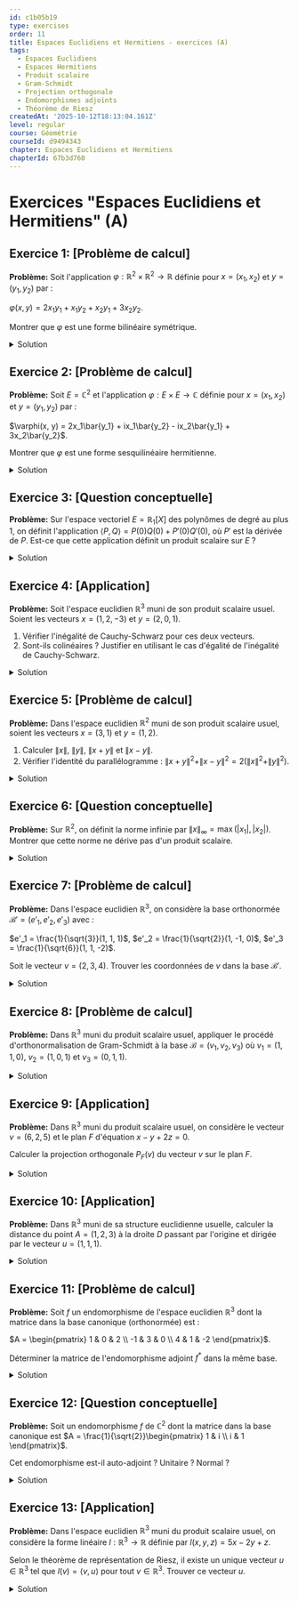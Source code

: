 ```yaml
---
id: c1b05b19
type: exercises
order: 11
title: Espaces Euclidiens et Hermitiens - exercices (A)
tags:
  - Espaces Euclidiens
  - Espaces Hermitiens
  - Produit scalaire
  - Gram-Schmidt
  - Projection orthogonale
  - Endomorphismes adjoints
  - Théorème de Riesz
createdAt: '2025-10-12T18:13:04.161Z'
level: regular
course: Géométrie
courseId: d9494343
chapter: Espaces Euclidiens et Hermitiens
chapterId: 67b3d760
---
```

# Exercices "Espaces Euclidiens et Hermitiens" (A)

## Exercice 1: [Problème de calcul]

**Problème:** Soit l'application $\varphi: \mathbb{R}^2 \times \mathbb{R}^2 \to \mathbb{R}$ définie pour $x=(x_1, x_2)$ et $y=(y_1, y_2)$ par :

$\varphi(x, y) = 2x_1y_1 + x_1y_2 + x_2y_1 + 3x_2y_2$.

Montrer que $\varphi$ est une forme bilinéaire symétrique.

<details>

<summary>Solution</summary>

**Méthode:** Pour montrer que $\varphi$ est une forme bilinéaire, nous devons vérifier la linéarité par rapport à la première variable et par rapport à la seconde variable. Pour montrer qu'elle est symétrique, nous devons vérifier que $\varphi(x, y) = \varphi(y, x)$ pour tous $x, y \in \mathbb{R}^2$.

**Étapes:**

1.  **Vérifier la linéarité à gauche.** Soient $x, z \in \mathbb{R}^2$ et $\lambda \in \mathbb{R}$. On a $x = (x_1, x_2)$ et $z = (z_1, z_2)$.

    $\lambda x + z = (\lambda x_1 + z_1, \lambda x_2 + z_2)$.

    Calculons $\varphi(\lambda x + z, y)$:

    $\varphi(\lambda x + z, y) = 2(\lambda x_1 + z_1)y_1 + (\lambda x_1 + z_1)y_2 + (\lambda x_2 + z_2)y_1 + 3(\lambda x_2 + z_2)y_2$

    Distribuons les termes :

    $= (2\lambda x_1y_1 + 2z_1y_1) + (\lambda x_1y_2 + z_1y_2) + (\lambda x_2y_1 + z_2y_1) + (3\lambda x_2y_2 + 3z_2y_2)$

    Regroupons les termes en $\lambda$ :

    $= \lambda(2x_1y_1 + x_1y_2 + x_2y_1 + 3x_2y_2) + (2z_1y_1 + z_1y_2 + z_2y_1 + 3z_2y_2)$

    $= \lambda \varphi(x, y) + \varphi(z, y)$

    La linéarité à gauche est vérifiée.

2.  **Vérifier la symétrie.**

    Calculons $\varphi(x, y)$ et $\varphi(y, x)$.

    $\varphi(x, y) = 2x_1y_1 + x_1y_2 + x_2y_1 + 3x_2y_2$.

    $\varphi(y, x) = 2y_1x_1 + y_1x_2 + y_2x_1 + 3y_2x_2$.

    En réorganisant les termes, on voit que les deux expressions sont identiques.

    $\varphi(y, x) = 2x_1y_1 + x_2y_1 + x_1y_2 + 3x_2y_2 = \varphi(x, y)$.

    La forme est donc symétrique.

3.  **Conclusion sur la bilinéarité.**

    Puisque $\varphi$ est linéaire à gauche et symétrique, elle est aussi linéaire à droite.

    En effet, $\varphi(x, \lambda y + z) = \varphi(\lambda y + z, x) = \lambda\varphi(y, x) + \varphi(z, x) = \lambda\varphi(x, y) + \varphi(x, z)$.

    Ainsi, $\varphi$ est bien une forme bilinéaire.

**Réponse:** L'application $\varphi$ est une forme bilinéaire symétrique.

</details>

## Exercice 2: [Problème de calcul]

**Problème:** Soit $E = \mathbb{C}^2$ et l'application $\varphi: E \times E \to \mathbb{C}$ définie pour $x=(x_1, x_2)$ et $y=(y_1, y_2)$ par :

$\varphi(x, y) = 2x_1\bar{y_1} + ix_1\bar{y_2} - ix_2\bar{y_1} + 3x_2\bar{y_2}$.

Montrer que $\varphi$ est une forme sesquilinéaire hermitienne.

<details>

<summary>Solution</summary>

**Méthode:** Nous devons vérifier que $\varphi$ est linéaire par rapport à sa première variable et semi-linéaire par rapport à sa seconde. Ensuite, nous devons montrer qu'elle est hermitienne, c'est-à-dire $\varphi(x, y) = \overline{\varphi(y, x)}$.

**Étapes:**

1.  **Vérifier la linéarité à gauche.** Soient $x, z \in \mathbb{C}^2$ et $\lambda \in \mathbb{C}$.

    $\varphi(\lambda x + z, y) = 2(\lambda x_1+z_1)\bar{y_1} + i(\lambda x_1+z_1)\bar{y_2} - i(\lambda x_2+z_2)\bar{y_1} + 3(\lambda x_2+z_2)\bar{y_2}$

    $= \lambda(2x_1\bar{y_1} + ix_1\bar{y_2} - ix_2\bar{y_1} + 3x_2\bar{y_2}) + (2z_1\bar{y_1} + iz_1\bar{y_2} - iz_2\bar{y_1} + 3z_2\bar{y_2})$

    $= \lambda\varphi(x, y) + \varphi(z, y)$.

    La linéarité à gauche est vérifiée.

2.  **Vérifier la semi-linéarité à droite.** Soient $y, z \in \mathbb{C}^2$ et $\lambda \in \mathbb{C}$.

    $\varphi(x, \lambda y + z) = 2x_1\overline{(\lambda y_1+z_1)} + ix_1\overline{(\lambda y_2+z_2)} - ix_2\overline{(\lambda y_1+z_1)} + 3x_2\overline{(\lambda y_2+z_2)}$

    $= 2x_1(\bar{\lambda}\bar{y_1}+\bar{z_1}) + ix_1(\bar{\lambda}\bar{y_2}+\bar{z_2}) - ix_2(\bar{\lambda}\bar{y_1}+\bar{z_1}) + 3x_2(\bar{\lambda}\bar{y_2}+\bar{z_2})$

    $= \bar{\lambda}(2x_1\bar{y_1} + ix_1\bar{y_2} - ix_2\bar{y_1} + 3x_2\bar{y_2}) + (2x_1\bar{z_1} + ix_1\bar{z_2} - ix_2\bar{z_1} + 3x_2\bar{z_2})$

    $= \bar{\lambda}\varphi(x, y) + \varphi(x, z)$.

    La semi-linéarité à droite est vérifiée. $\varphi$ est donc sesquilinéaire.

3.  **Vérifier la symétrie hermitienne.**

    Calculons $\overline{\varphi(y, x)}$ :

    $\varphi(y, x) = 2y_1\bar{x_1} + iy_1\bar{x_2} - iy_2\bar{x_1} + 3y_2\bar{x_2}$.

    $\overline{\varphi(y, x)} = \overline{2y_1\bar{x_1} + iy_1\bar{x_2} - iy_2\bar{x_1} + 3y_2\bar{x_2}}$

    $= \overline{2y_1\bar{x_1}} + \overline{iy_1\bar{x_2}} - \overline{iy_2\bar{x_1}} + \overline{3y_2\bar{x_2}}$

    $= 2\bar{y_1}x_1 - i\bar{y_1}x_2 + i\bar{y_2}x_1 + 3\bar{y_2}x_2$

    Réorganisons les termes pour correspondre à $\varphi(x,y)$:

    $= 2x_1\bar{y_1} + ix_1\bar{y_2} - ix_2\bar{y_1} + 3x_2\bar{y_2} = \varphi(x, y)$.

    La forme est hermitienne.

**Réponse:** L'application $\varphi$ est une forme sesquilinéaire hermitienne.

</details>

## Exercice 3: [Question conceptuelle]

**Problème:** Sur l'espace vectoriel $E = \mathbb{R}_1[X]$ des polynômes de degré au plus 1, on définit l'application $\langle P, Q \rangle = P(0)Q(0) + P'(0)Q'(0)$, où $P'$ est la dérivée de $P$. Est-ce que cette application définit un produit scalaire sur $E$ ?

<details>

<summary>Solution</summary>

**Méthode:** Pour déterminer si $\langle \cdot, \cdot \rangle$ est un produit scalaire, nous devons vérifier les quatre propriétés : forme bilinéaire, symétrique, positive, et définie.

**Étapes:**

1.  **Vérifier la bilinéarité et la symétrie.**

    Soient $P, Q, R \in E$ et $\lambda \in \mathbb{R}$.

    $\langle \lambda P + R, Q \rangle = (\lambda P+R)(0)Q(0) + (\lambda P+R)'(0)Q'(0)$

    $= (\lambda P(0)+R(0))Q(0) + (\lambda P'(0)+R'(0))Q'(0)$

    $= \lambda P(0)Q(0) + R(0)Q(0) + \lambda P'(0)Q'(0) + R'(0)Q'(0)$

    $= \lambda (P(0)Q(0) + P'(0)Q'(0)) + (R(0)Q(0) + R'(0)Q'(0)) = \lambda \langle P, Q \rangle + \langle R, Q \rangle$.

    La linéarité à gauche est vérifiée.

    La symétrie est évidente : $\langle P, Q \rangle = P(0)Q(0) + P'(0)Q'(0) = Q(0)P(0) + Q'(0)P'(0) = \langle Q, P \rangle$.

    Puisque la forme est linéaire à gauche et symétrique, elle est bilinéaire et symétrique.

2.  **Vérifier la positivité.**

    Soit $P \in E$.

    $\langle P, P \rangle = P(0)^2 + P'(0)^2$.

    C'est une somme de carrés de nombres réels, donc $\langle P, P \rangle \ge 0$. La forme est positive.

3.  **Vérifier le caractère défini.**

    Supposons que $\langle P, P \rangle = 0$. Cela signifie $P(0)^2 + P'(0)^2 = 0$.

    Puisque $P(0)^2 \ge 0$ et $P'(0)^2 \ge 0$, leur somme est nulle si et seulement si les deux termes sont nuls.

    Donc, $P(0) = 0$ et $P'(0) = 0$.

    Un polynôme $P$ dans $\mathbb{R}_1[X]$ s'écrit $P(X) = aX+b$.

    Sa dérivée est $P'(X) = a$.

    La condition $P(0)=0$ implique $a(0)+b=0$, donc $b=0$.

    La condition $P'(0)=0$ implique $a=0$.

    Ainsi, $a=0$ et $b=0$, ce qui signifie que $P(X)$ est le polynôme nul.

    La forme est donc définie.

4.  **Conclusion.**

    L'application vérifie toutes les propriétés d'un produit scalaire (bilinéaire, symétrique, positive, définie).

**Réponse:** Oui, l'application $\langle P, Q \rangle = P(0)Q(0) + P'(0)Q'(0)$ définit un produit scalaire sur $\mathbb{R}_1[X]$.

</details>

## Exercice 4: [Application]

**Problème:** Soit l'espace euclidien $\mathbb{R}^3$ muni de son produit scalaire usuel. Soient les vecteurs $x = (1, 2, -3)$ et $y = (2, 0, 1)$.

1. Vérifier l'inégalité de Cauchy-Schwarz pour ces deux vecteurs.
2. Sont-ils colinéaires ? Justifier en utilisant le cas d'égalité de l'inégalité de Cauchy-Schwarz.

<details>

<summary>Solution</summary>

**Méthode:** L'inégalité de Cauchy-Schwarz s'écrit $|\langle x, y \rangle| \le \|x\| \|y\|$. Nous allons calculer chaque terme de cette inégalité et les comparer. Le cas d'égalité se produit si et seulement si les vecteurs sont colinéaires.

**Étapes:**

1.  **Calculer le produit scalaire $\langle x, y \rangle$.**

    $\langle x, y \rangle = x_1y_1 + x_2y_2 + x_3y_3 = (1)(2) + (2)(0) + (-3)(1) = 2 + 0 - 3 = -1$.

    Donc, $|\langle x, y \rangle| = |-1| = 1$.

2.  **Calculer la norme de $x$.**

    $\|x\|^2 = \langle x, x \rangle = 1^2 + 2^2 + (-3)^2 = 1 + 4 + 9 = 14$.

    Donc, $\|x\| = \sqrt{14}$.

3.  **Calculer la norme de $y$.**

    $\|y\|^2 = \langle y, y \rangle = 2^2 + 0^2 + 1^2 = 4 + 0 + 1 = 5$.

    Donc, $\|y\| = \sqrt{5}$.

4.  **Vérifier l'inégalité.**

    Nous devons vérifier si $1 \le \sqrt{14} \sqrt{5}$.

    $\sqrt{14} \sqrt{5} = \sqrt{70}$.

    Puisque $1^2 = 1$ et $(\sqrt{70})^2 = 70$, on a bien $1 < 70$, donc $1 < \sqrt{70}$.

    L'inégalité est vérifiée.

5.  **Analyser le cas d'égalité.**

    L'inégalité de Cauchy-Schwarz devient une égalité si et seulement si les vecteurs $x$ et $y$ sont colinéaires.

    Dans notre cas, nous avons $|\langle x, y \rangle| = 1$ et $\|x\| \|y\| = \sqrt{70}$.

    Puisque $1 \neq \sqrt{70}$, il n'y a pas égalité.

    Par conséquent, les vecteurs $x$ et $y$ ne sont pas colinéaires.

**Réponse:**

1. On a $|\langle x, y \rangle| = 1$ et $\|x\| \|y\| = \sqrt{70}$. Puisque $1 \le \sqrt{70}$, l'inégalité de Cauchy-Schwarz est vérifiée.
2. Comme $|\langle x, y \rangle| \neq \|x\| \|y\|$, les vecteurs ne sont pas colinéaires.

</details>

## Exercice 5: [Problème de calcul]

**Problème:** Dans l'espace euclidien $\mathbb{R}^2$ muni de son produit scalaire usuel, soient les vecteurs $x = (3, 1)$ et $y = (1, 2)$.

1. Calculer $\|x\|$, $\|y\|$, $\|x+y\|$ et $\|x-y\|$.
2. Vérifier l'identité du parallélogramme : $\|x+y\|^2 + \|x-y\|^2 = 2(\|x\|^2 + \|y\|^2)$.

<details>

<summary>Solution</summary>

**Méthode:** Nous calculons directement les normes en utilisant la définition $\|v\| = \sqrt{v_1^2 + v_2^2}$, puis nous substituons les résultats dans l'identité du parallélogramme pour la vérifier.

**Étapes:**

1.  **Calculer les vecteurs $x+y$ et $x-y$.**

    $x+y = (3+1, 1+2) = (4, 3)$.

    $x-y = (3-1, 1-2) = (2, -1)$.

2.  **Calculer les normes au carré.**

    $\|x\|^2 = 3^2 + 1^2 = 9 + 1 = 10$.

    $\|y\|^2 = 1^2 + 2^2 = 1 + 4 = 5$.

    $\|x+y\|^2 = 4^2 + 3^2 = 16 + 9 = 25$.

    $\|x-y\|^2 = 2^2 + (-1)^2 = 4 + 1 = 5$.

3.  **Extraire les normes.**

    $\|x\| = \sqrt{10}$.

    $\|y\| = \sqrt{5}$.

    $\|x+y\| = \sqrt{25} = 5$.

    $\|x-y\| = \sqrt{5}$.

4.  **Vérifier l'identité du parallélogramme.**

    Calculons le membre de gauche :

    $\|x+y\|^2 + \|x-y\|^2 = 25 + 5 = 30$.

    Calculons le membre de droite :

    $2(\|x\|^2 + \|y\|^2) = 2(10 + 5) = 2(15) = 30$.

    Les deux membres sont égaux.

**Réponse:**

1. Les normes sont : $\|x\| = \sqrt{10}$, $\|y\| = \sqrt{5}$, $\|x+y\| = 5$, $\|x-y\| = \sqrt{5}$.
2. L'identité du parallélogramme est vérifiée car $25 + 5 = 2(10+5)$, soit $30=30$.

</details>

## Exercice 6: [Question conceptuelle]

**Problème:** Sur $\mathbb{R}^2$, on définit la norme infinie par $\|x\|_{\infty} = \max(|x_1|, |x_2|)$. Montrer que cette norme ne dérive pas d'un produit scalaire.

<details>

<summary>Solution</summary>

**Méthode:** Une norme dérive d'un produit scalaire si et seulement si elle vérifie l'identité du parallélogramme pour tous les vecteurs. Pour montrer qu'elle n'en dérive pas, il suffit de trouver un contre-exemple, c'est-à-dire une paire de vecteurs pour laquelle l'identité n'est pas satisfaite.

**Étapes:**

1.  **Choisir des vecteurs simples.**

    Prenons les vecteurs de la base canonique, $x = (1, 0)$ et $y = (0, 1)$. Ce choix est souvent efficace pour tester ce genre de propriétés.

2.  **Calculer les normes nécessaires.**

    $\|x\|_{\infty} = \max(|1|, |0|) = 1$.

    $\|y\|_{\infty} = \max(|0|, |1|) = 1$.

    $x+y = (1, 1)$, donc $\|x+y\|_{\infty} = \max(|1|, |1|) = 1$.

    $x-y = (1, -1)$, donc $\|x-y\|_{\infty} = \max(|1|, |-1|) = 1$.

3.  **Tester l'identité du parallélogramme.**

    L'identité est : $\|x+y\|_{\infty}^2 + \|x-y\|_{\infty}^2 = 2(\|x\|_{\infty}^2 + \|y\|_{\infty}^2)$.

    Calculons le membre de gauche :

    $\|x+y\|_{\infty}^2 + \|x-y\|_{\infty}^2 = 1^2 + 1^2 = 2$.

    Calculons le membre de droite :

    $2(\|x\|_{\infty}^2 + \|y\|_{\infty}^2) = 2(1^2 + 1^2) = 2(1+1) = 4$.

4.  **Comparer les deux membres.**

    Nous avons $2 \neq 4$. L'identité du parallélogramme n'est pas vérifiée pour ces vecteurs.

**Réponse:** La norme $\|x\|_{\infty}$ ne dérive pas d'un produit scalaire car elle ne satisfait pas l'identité du parallélogramme. Par exemple, pour $x=(1,0)$ et $y=(0,1)$, on obtient $2 \neq 4$.

</details>

## Exercice 7: [Problème de calcul]

**Problème:** Dans l'espace euclidien $\mathbb{R}^3$, on considère la base orthonormée $\mathcal{B}' = (e'_1, e'_2, e'_3)$ avec :

$e'_1 = \frac{1}{\sqrt{3}}(1, 1, 1)$, $e'_2 = \frac{1}{\sqrt{2}}(1, -1, 0)$, $e'_3 = \frac{1}{\sqrt{6}}(1, 1, -2)$.

Soit le vecteur $v = (2, 3, 4)$. Trouver les coordonnées de $v$ dans la base $\mathcal{B}'$.

<details>

<summary>Solution</summary>

**Méthode:** Puisque $\mathcal{B}'$ est une base orthonormée, les coordonnées $(v'_1, v'_2, v'_3)$ d'un vecteur $v$ dans cette base sont données par les produits scalaires $v'_i = \langle v, e'_i \rangle$.

**Étapes:**

1.  **Calculer la première coordonnée $v'_1$.**

    $v'_1 = \langle v, e'_1 \rangle = \langle (2, 3, 4), \frac{1}{\sqrt{3}}(1, 1, 1) \rangle$

    $= \frac{1}{\sqrt{3}} (2 \cdot 1 + 3 \cdot 1 + 4 \cdot 1) = \frac{1}{\sqrt{3}} (2+3+4) = \frac{9}{\sqrt{3}}$.

    En rationalisant, $v'_1 = \frac{9\sqrt{3}}{3} = 3\sqrt{3}$.

2.  **Calculer la deuxième coordonnée $v'_2$.**

    $v'_2 = \langle v, e'_2 \rangle = \langle (2, 3, 4), \frac{1}{\sqrt{2}}(1, -1, 0) \rangle$

    $= \frac{1}{\sqrt{2}} (2 \cdot 1 + 3 \cdot (-1) + 4 \cdot 0) = \frac{1}{\sqrt{2}} (2-3+0) = -\frac{1}{\sqrt{2}}$.

    En rationalisant, $v'_2 = -\frac{\sqrt{2}}{2}$.

3.  **Calculer la troisième coordonnée $v'_3$.**

    $v'_3 = \langle v, e'_3 \rangle = \langle (2, 3, 4), \frac{1}{\sqrt{6}}(1, 1, -2) \rangle$

    $= \frac{1}{\sqrt{6}} (2 \cdot 1 + 3 \cdot 1 + 4 \cdot (-2)) = \frac{1}{\sqrt{6}} (2+3-8) = -\frac{3}{\sqrt{6}}$.

    En rationalisant, $v'_3 = -\frac{3\sqrt{6}}{6} = -\frac{\sqrt{6}}{2}$.

4.  **Vérification (optionnelle).**

    On peut vérifier que $v = v'_1 e'_1 + v'_2 e'_2 + v'_3 e'_3$.

    $v = 3\sqrt{3} \left(\frac{1}{\sqrt{3}}(1,1,1)\right) - \frac{\sqrt{2}}{2}\left(\frac{1}{\sqrt{2}}(1,-1,0)\right) - \frac{\sqrt{6}}{2}\left(\frac{1}{\sqrt{6}}(1,1,-2)\right)$

    $= 3(1,1,1) - \frac{1}{2}(1,-1,0) - \frac{1}{2}(1,1,-2)$

    $= (3,3,3) - (\frac{1}{2}, -\frac{1}{2}, 0) - (\frac{1}{2}, \frac{1}{2}, -1)$

    $= (3-\frac{1}{2}-\frac{1}{2}, 3+\frac{1}{2}-\frac{1}{2}, 3-0-(-1)) = (2, 3, 4)$.

    Le calcul est correct.

**Réponse:** Les coordonnées de $v$ dans la base $\mathcal{B}'$ sont $\left(3\sqrt{3}, -\frac{\sqrt{2}}{2}, -\frac{\sqrt{6}}{2}\right)$.

</details>

## Exercice 8: [Problème de calcul]

**Problème:** Dans $\mathbb{R}^3$ muni du produit scalaire usuel, appliquer le procédé d'orthonormalisation de Gram-Schmidt à la base $\mathcal{B} = (v_1, v_2, v_3)$ où $v_1 = (1, 1, 0)$, $v_2 = (1, 0, 1)$ et $v_3 = (0, 1, 1)$.

<details>

<summary>Solution</summary>

**Méthode:** Nous suivons les étapes de l'algorithme de Gram-Schmidt. Pour chaque vecteur $v_k$, on le rend orthogonal aux vecteurs orthonormés déjà construits en soustrayant ses projections, puis on le normalise.

**Étapes:**

1.  **Étape 1 : Construire $e_1$.**

    On normalise $v_1$.

    $\|v_1\|^2 = 1^2 + 1^2 + 0^2 = 2 \implies \|v_1\| = \sqrt{2}$.

    $e_1 = \frac{v_1}{\|v_1\|} = \frac{1}{\sqrt{2}}(1, 1, 0)$.

2.  **Étape 2 : Construire $e_2$.**

    a. On calcule d'abord un vecteur $e'_2$ orthogonal à $e_1$.

    $e'_2 = v_2 - \langle v_2, e_1 \rangle e_1$.

    $\langle v_2, e_1 \rangle = \left\langle (1, 0, 1), \frac{1}{\sqrt{2}}(1, 1, 0) \right\rangle = \frac{1}{\sqrt{2}}(1\cdot1 + 0\cdot1 + 1\cdot0) = \frac{1}{\sqrt{2}}$.

    $e'_2 = (1, 0, 1) - \frac{1}{\sqrt{2}} \left( \frac{1}{\sqrt{2}}(1, 1, 0) \right) = (1, 0, 1) - \frac{1}{2}(1, 1, 0) = \left(1-\frac{1}{2}, 0-\frac{1}{2}, 1-0\right) = \left(\frac{1}{2}, -\frac{1}{2}, 1\right)$.

    b. On normalise $e'_2$.

    $\|e'_2\|^2 = \left(\frac{1}{2}\right)^2 + \left(-\frac{1}{2}\right)^2 + 1^2 = \frac{1}{4} + \frac{1}{4} + 1 = \frac{3}{2}$.

    $\|e'_2\| = \sqrt{\frac{3}{2}} = \frac{\sqrt{3}}{\sqrt{2}}$.

    $e_2 = \frac{e'_2}{\|e'_2\|} = \frac{\sqrt{2}}{\sqrt{3}}\left(\frac{1}{2}, -\frac{1}{2}, 1\right) = \frac{1}{\sqrt{6}}(1, -1, 2)$.

3.  **Étape 3 : Construire $e_3$.**

    a. On calcule $e'_3 = v_3 - \langle v_3, e_1 \rangle e_1 - \langle v_3, e_2 \rangle e_2$.

    $\langle v_3, e_1 \rangle = \left\langle (0, 1, 1), \frac{1}{\sqrt{2}}(1, 1, 0) \right\rangle = \frac{1}{\sqrt{2}}(0+1+0) = \frac{1}{\sqrt{2}}$.

    $\langle v_3, e_2 \rangle = \left\langle (0, 1, 1), \frac{1}{\sqrt{6}}(1, -1, 2) \right\rangle = \frac{1}{\sqrt{6}}(0-1+2) = \frac{1}{\sqrt{6}}$.

    $e'_3 = (0, 1, 1) - \frac{1}{\sqrt{2}}\left(\frac{1}{\sqrt{2}}(1,1,0)\right) - \frac{1}{\sqrt{6}}\left(\frac{1}{\sqrt{6}}(1,-1,2)\right)$

    $= (0, 1, 1) - \frac{1}{2}(1,1,0) - \frac{1}{6}(1,-1,2)$

    $= (0 - \frac{1}{2} - \frac{1}{6}, 1 - \frac{1}{2} + \frac{1}{6}, 1 - 0 - \frac{2}{6})$

    $= (-\frac{4}{6}, \frac{4}{6}, \frac{4}{6}) = \left(-\frac{2}{3}, \frac{2}{3}, \frac{2}{3}\right)$.

    b. On normalise $e'_3$.

    $\|e'_3\|^2 = (-\frac{2}{3})^2 + (\frac{2}{3})^2 + (\frac{2}{3})^2 = 3 \cdot \frac{4}{9} = \frac{4}{3}$.

    $\|e'_3\| = \sqrt{\frac{4}{3}} = \frac{2}{\sqrt{3}}$.

    $e_3 = \frac{e'_3}{\|e'_3\|} = \frac{\sqrt{3}}{2}\left(-\frac{2}{3}, \frac{2}{3}, \frac{2}{3}\right) = \frac{1}{\sqrt{3}}(-1, 1, 1)$.

**Réponse:** La base orthonormée obtenue est $\mathcal{B}'=(e_1, e_2, e_3)$ avec :

$e_1 = \frac{1}{\sqrt{2}}(1, 1, 0)$,

$e_2 = \frac{1}{\sqrt{6}}(1, -1, 2)$,

$e_3 = \frac{1}{\sqrt{3}}(-1, 1, 1)$.

</details>

## Exercice 9: [Application]

**Problème:** Dans $\mathbb{R}^3$ muni du produit scalaire usuel, on considère le vecteur $v=(6, 2, 5)$ et le plan $F$ d'équation $x - y + 2z = 0$.

Calculer la projection orthogonale $P_F(v)$ du vecteur $v$ sur le plan $F$.

<details>

<summary>Solution</summary>

**Méthode:** Il est souvent plus simple de calculer la projection sur l'orthogonal du sous-espace, $F^\perp$, puis d'utiliser la relation $v = P_F(v) + P_{F^\perp}(v)$. L'orthogonal d'un plan défini par l'équation $ax+by+cz=0$ est la droite dirigée par le vecteur normal $n=(a,b,c)$.

**Étapes:**

1.  **Déterminer l'orthogonal $F^\perp$.**

    Le plan $F$ a pour équation $1x - 1y + 2z = 0$. Un vecteur normal au plan est $n=(1, -1, 2)$.

    L'orthogonal $F^\perp$ est la droite vectorielle engendrée par $n$.

    $F^\perp = \text{Vect}(n)$.

2.  **Calculer la projection de $v$ sur $F^\perp$.**

    Pour utiliser la formule de projection, il nous faut une base orthonormée de $F^\perp$. On normalise $n$.

    $\|n\|^2 = 1^2 + (-1)^2 + 2^2 = 1+1+4=6 \implies \|n\|=\sqrt{6}$.

    Une base orthonormée de $F^\perp$ est $(e_n)$ avec $e_n = \frac{n}{\|n\|} = \frac{1}{\sqrt{6}}(1, -1, 2)$.

    La projection de $v$ sur $F^\perp$ est :

    $P_{F^\perp}(v) = \langle v, e_n \rangle e_n$.

    $\langle v, e_n \rangle = \left\langle (6, 2, 5), \frac{1}{\sqrt{6}}(1, -1, 2) \right\rangle = \frac{1}{\sqrt{6}}(6\cdot1 + 2\cdot(-1) + 5\cdot2) = \frac{1}{\sqrt{6}}(6-2+10) = \frac{14}{\sqrt{6}}$.

    $P_{F^\perp}(v) = \frac{14}{\sqrt{6}} \cdot \frac{1}{\sqrt{6}}(1, -1, 2) = \frac{14}{6}(1, -1, 2) = \frac{7}{3}(1, -1, 2) = \left(\frac{7}{3}, -\frac{7}{3}, \frac{14}{3}\right)$.

3.  **Calculer la projection sur $F$.**

    On utilise la décomposition $v = P_F(v) + P_{F^\perp}(v)$, d'où $P_F(v) = v - P_{F^\perp}(v)$.

    $P_F(v) = (6, 2, 5) - \left(\frac{7}{3}, -\frac{7}{3}, \frac{14}{3}\right)$

    $= \left(6-\frac{7}{3}, 2-(-\frac{7}{3}), 5-\frac{14}{3}\right)$

    $= \left(\frac{18-7}{3}, \frac{6+7}{3}, \frac{15-14}{3}\right) = \left(\frac{11}{3}, \frac{13}{3}, \frac{1}{3}\right)$.

4.  **Vérification (optionnelle).**

    Le vecteur projeté $P_F(v)$ doit appartenir à $F$. Vérifions s'il satisfait l'équation du plan :

    $\frac{11}{3} - \frac{13}{3} + 2\left(\frac{1}{3}\right) = \frac{11-13+2}{3} = \frac{0}{3} = 0$.

    Le point est bien dans le plan.

**Réponse:** La projection orthogonale de $v$ sur le plan $F$ est $P_F(v) = \left(\frac{11}{3}, \frac{13}{3}, \frac{1}{3}\right)$.

</details>

## Exercice 10: [Application]

**Problème:** Dans $\mathbb{R}^3$ muni de sa structure euclidienne usuelle, calculer la distance du point $A=(1, 2, 3)$ à la droite $D$ passant par l'origine et dirigée par le vecteur $u=(1, 1, 1)$.

<details>

<summary>Solution</summary>

**Méthode:** La distance d'un point (représenté par un vecteur $a$) à un sous-espace vectoriel $D$ est donnée par $d(a, D) = \|a - P_D(a)\|$, où $P_D(a)$ est la projection orthogonale de $a$ sur $D$.

**Étapes:**

1.  **Trouver une base orthonormée de $D$.**

    La droite $D$ est engendrée par le vecteur $u=(1, 1, 1)$.

    $\|u\|^2 = 1^2+1^2+1^2 = 3 \implies \|u\|=\sqrt{3}$.

    Une base orthonormée de $D$ est $(e_u)$ avec $e_u = \frac{u}{\|u\|} = \frac{1}{\sqrt{3}}(1, 1, 1)$.

2.  **Calculer la projection orthogonale de $a=(1,2,3)$ sur $D$.**

    $P_D(a) = \langle a, e_u \rangle e_u$.

    $\langle a, e_u \rangle = \left\langle (1,2,3), \frac{1}{\sqrt{3}}(1,1,1) \right\rangle = \frac{1}{\sqrt{3}}(1\cdot1+2\cdot1+3\cdot1) = \frac{6}{\sqrt{3}}$.

    $P_D(a) = \frac{6}{\sqrt{3}} \cdot \frac{1}{\sqrt{3}}(1,1,1) = \frac{6}{3}(1,1,1) = 2(1,1,1) = (2,2,2)$.

3.  **Calculer le vecteur $a - P_D(a)$.**

    $a - P_D(a) = (1,2,3) - (2,2,2) = (-1, 0, 1)$.

    Ce vecteur est orthogonal à la droite $D$.

4.  **Calculer la distance.**

    $d(a,D) = \|a - P_D(a)\| = \|(-1, 0, 1)\| = \sqrt{(-1)^2 + 0^2 + 1^2} = \sqrt{1+0+1} = \sqrt{2}$.

**Réponse:** La distance du point $A$ à la droite $D$ est $\sqrt{2}$.

</details>

## Exercice 11: [Problème de calcul]

**Problème:** Soit $f$ un endomorphisme de l'espace euclidien $\mathbb{R}^3$ dont la matrice dans la base canonique (orthonormée) est :

$A = \begin{pmatrix} 1 & 0 & 2 \\ -1 & 3 & 0 \\ 4 & 1 & -2 \end{pmatrix}$.

Déterminer la matrice de l'endomorphisme adjoint $f^*$ dans la même base.

<details>

<summary>Solution</summary>

**Méthode:** Dans un espace euclidien, si la matrice d'un endomorphisme $f$ dans une base **orthonormée** est $A$, alors la matrice de son adjoint $f^*$ dans la même base est la transposée de $A$, notée ${}^tA$.

**Étapes:**

1.  **Identifier le contexte.**

    L'espace est $\mathbb{R}^3$ (euclidien) et la base est la base canonique, qui est orthonormée pour le produit scalaire usuel. La formule simple s'applique donc.

2.  **Calculer la transposée de la matrice $A$.**

    La transposée d'une matrice s'obtient en échangeant les lignes et les colonnes.

    Si $A = (a_{ij})$, alors ${}^tA = (a_{ji})$.

    $A = \begin{pmatrix} 1 & 0 & 2 \\ -1 & 3 & 0 \\ 4 & 1 & -2 \end{pmatrix}$.

    La première ligne de $A$ devient la première colonne de ${}^tA$.

    La deuxième ligne de $A$ devient la deuxième colonne de ${}^tA$.

    La troisième ligne de $A$ devient la troisième colonne de ${}^tA$.

    Donc, ${}^tA = \begin{pmatrix} 1 & -1 & 4 \\ 0 & 3 & 1 \\ 2 & 0 & -2 \end{pmatrix}$.

**Réponse:** La matrice de l'adjoint $f^*$ dans la base canonique est $A^* = {}^tA = \begin{pmatrix} 1 & -1 & 4 \\ 0 & 3 & 1 \\ 2 & 0 & -2 \end{pmatrix}$.

</details>

## Exercice 12: [Question conceptuelle]

**Problème:** Soit un endomorphisme $f$ de $\mathbb{C}^2$ dont la matrice dans la base canonique est $A = \frac{1}{\sqrt{2}}\begin{pmatrix} 1 & i \\ i & 1 \end{pmatrix}$.

Cet endomorphisme est-il auto-adjoint ? Unitaire ? Normal ?

<details>

<summary>Solution</summary>

**Méthode:** Nous devons calculer la matrice adjointe $A^* = \overline{{}^tA}$ et la comparer à $A$ et à son inverse. On vérifie ensuite si $A$ et $A^*$ commutent. L'espace est hermitien ($\mathbb{C}^2$) et la base est canonique (orthonormée).

**Étapes:**

1.  **Calculer la matrice adjointe $A^*$.**

    $A = \begin{pmatrix} 1/\sqrt{2} & i/\sqrt{2} \\ i/\sqrt{2} & 1/\sqrt{2} \end{pmatrix}$.

    ${}^tA = \begin{pmatrix} 1/\sqrt{2} & i/\sqrt{2} \\ i/\sqrt{2} & 1/\sqrt{2} \end{pmatrix}$. (La matrice est symétrique)

    $A^* = \overline{{}^tA} = \begin{pmatrix} \overline{1/\sqrt{2}} & \overline{i/\sqrt{2}} \\ \overline{i/\sqrt{2}} & \overline{1/\sqrt{2}} \end{pmatrix} = \begin{pmatrix} 1/\sqrt{2} & -i/\sqrt{2} \\ -i/\sqrt{2} & 1/\sqrt{2} \end{pmatrix} = \frac{1}{\sqrt{2}}\begin{pmatrix} 1 & -i \\ -i & 1 \end{pmatrix}$.

2.  **Tester si $f$ est auto-adjoint.**

    $f$ est auto-adjoint si $A = A^*$.

    On compare $A = \frac{1}{\sqrt{2}}\begin{pmatrix} 1 & i \\ i & 1 \end{pmatrix}$ et $A^* = \frac{1}{\sqrt{2}}\begin{pmatrix} 1 & -i \\ -i & 1 \end{pmatrix}$.

    Puisque $i \neq -i$, on a $A \neq A^*$. L'endomorphisme n'est pas auto-adjoint.

3.  **Tester si $f$ est unitaire.**

    $f$ est unitaire si $A^*A = I$.

    $A^*A = \left(\frac{1}{\sqrt{2}}\begin{pmatrix} 1 & -i \\ -i & 1 \end{pmatrix}\right) \left(\frac{1}{\sqrt{2}}\begin{pmatrix} 1 & i \\ i & 1 \end{pmatrix}\right) = \frac{1}{2}\begin{pmatrix} 1 & -i \\ -i & 1 \end{pmatrix}\begin{pmatrix} 1 & i \\ i & 1 \end{pmatrix}$

    $= \frac{1}{2}\begin{pmatrix} 1\cdot1 + (-i)\cdot i & 1\cdot i + (-i)\cdot 1 \\ (-i)\cdot 1 + 1\cdot i & (-i)\cdot i + 1\cdot 1 \end{pmatrix}$

    $= \frac{1}{2}\begin{pmatrix} 1 - i^2 & i-i \\ -i+i & -i^2+1 \end{pmatrix} = \frac{1}{2}\begin{pmatrix} 1 - (-1) & 0 \\ 0 & -(-1)+1 \end{pmatrix} = \frac{1}{2}\begin{pmatrix} 2 & 0 \\ 0 & 2 \end{pmatrix} = \begin{pmatrix} 1 & 0 \\ 0 & 1 \end{pmatrix} = I$.

    L'endomorphisme est unitaire.

4.  **Tester si $f$ est normal.**

    Tout endomorphisme unitaire est normal. En effet, si $f^*f = \text{Id}$, alors $f$ est inversible avec $f^{-1}=f^*$. Donc $ff^* = f f^{-1} = \text{Id}$. On a bien $f^*f = ff^* = \text{Id}$.

    L'endomorphisme est donc normal.

**Réponse:** L'endomorphisme $f$ n'est **pas auto-adjoint**, mais il est **unitaire** et **normal**.

</details>

## Exercice 13: [Application]

**Problème:** Dans l'espace euclidien $\mathbb{R}^3$ muni du produit scalaire usuel, on considère la forme linéaire $l: \mathbb{R}^3 \to \mathbb{R}$ définie par $l(x, y, z) = 5x - 2y + z$.

Selon le théorème de représentation de Riesz, il existe un unique vecteur $u \in \mathbb{R}^3$ tel que $l(v) = \langle v, u \rangle$ pour tout $v \in \mathbb{R}^3$. Trouver ce vecteur $u$.

<details>

<summary>Solution</summary>

**Méthode:** On écrit l'expression du produit scalaire $\langle v, u \rangle$ en fonction des coordonnées de $v=(x,y,z)$ et de $u=(u_1, u_2, u_3)$. On identifie ensuite cette expression avec la définition de $l(v)$ pour trouver les coordonnées de $u$.

**Étapes:**

1.  **Exprimer la forme linéaire $l$.**

    La forme linéaire est donnée par $l(v) = l(x, y, z) = 5x - 2y + z$.

2.  **Exprimer le produit scalaire.**

    Soit $u=(u_1, u_2, u_3)$ le vecteur recherché. Pour un vecteur $v=(x, y, z)$, le produit scalaire usuel est :

    $\langle v, u \rangle = x u_1 + y u_2 + z u_3$.

3.  **Identifier les deux expressions.**

    Le théorème de Riesz nous dit que $l(v) = \langle v, u \rangle$. On a donc l'égalité pour tous $x, y, z \in \mathbb{R}$ :

    $5x - 2y + z = u_1 x + u_2 y + u_3 z$.

    Cette égalité entre deux polynômes en $x, y, z$ doit être vraie pour toutes les valeurs de ces variables. Cela implique que les coefficients des variables correspondantes doivent être égaux.

4.  **Déduire les coordonnées de $u$.**

    En identifiant les coefficients, on obtient :

    - Coefficient de $x$: $u_1 = 5$
    - Coefficient de $y$: $u_2 = -2$
    - Coefficient de $z$: $u_3 = 1$

    Le vecteur recherché est donc $u=(5, -2, 1)$.

**Réponse:** Le vecteur $u$ représentant la forme linéaire $l$ est $u = (5, -2, 1)$.

</details>
